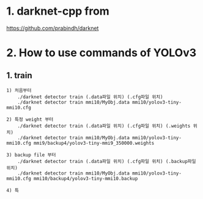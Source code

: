 # 1. darknet-cpp from
  https://github.com/prabindh/darknet

# 2. How to use commands of YOLOv3
## 1. train

    1) 처음부터
        ./darknet detector train (.data파일 위치) (.cfg파일 위치)
        ./darknet detector train mmi10/MyObj.data mmi10/yolov3-tiny-mmi10.cfg

    2) 특정 weight 부터
        ./darknet detector train (.data파일 위치) (.cfg파일 위치) (.weights 위치)
        ./darknet detector train mmi10/MyObj.data mmi10/yolov3-tiny-mmi10.cfg mmi9/backup4/yolov3-tiny-mmi9_350000.weights

    3) backup file 부터
        ./darknet detector train (.data파일 위치) (.cfg파일 위치) (.backup파일 위치)
        ./darknet detector train mmi10/MyObj.data mmi10/yolov3-tiny-mmi10.cfg mmi10/backup4/yolov3-tiny-mmi10.backup

    4) 특
